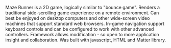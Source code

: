 Maze Runner 
is a 2D game, logically similar to "bounce game".
Renders a traditional side-scrolling game experience on a remote environment.
Can best be enjoyed on desktop computers and other wide-screen video machines that support standard web browsers.
In-game navigation support keyboard controls and can be configured to work with other advanced controllers.
Framework allows modification - so open to more application insight and collaboration.
Was built with javascript, HTML and Matter library.
